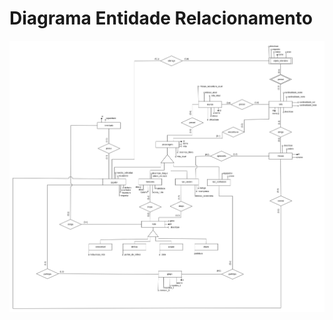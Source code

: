 # Diagrama Entidade Relacionamento

![Imagem do DER](https://github.com/SBD1/2024-1---Ghost-Busters/blob/main/docs/Modulo1/assets/DER.drawio.png)
